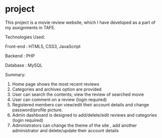 # project

This project is a movie review website, which I have developed as a part of my assignments in TAFE.

Technologies Used:

Front-end	: HTML5, CSS3, JavaScript

Backend	  : PHP

Database	: MySQL

Summary:

1. Home page shows the most recent reviews
2. Categories and archives option are provided
3. User can search the contents; view the review of searched movie
4. User can comment on a review (login required)
5. Registered members can view/edit their account details and change password/profile picture.
6. Admin dashboard is designed to add/delete/edit reviews and categories (login required)
7. Administrators can change the theme of the site , add another administrator and delete/update their account details
